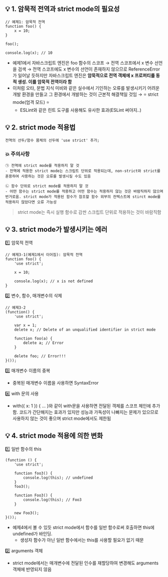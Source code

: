 ## :bulb: 1. 암묵적 전역과 strict mode의 필요성
```
// 예제1: 암묵적 전역
function foo() {
    x = 10;
}

foo();

console.log(x); // 10
```
- 예제1에서 자바스크립트 엔진은 foo 함수의 스코프 → 전역 스코프에서 x 변수 선언을 검색 → 전역 스코프에도 x 변수의 선언이 존재하지 않으므로 ReferenceError가 일어날 듯하지만 자바스크립트 엔진은 **암묵적으로 전역 객체에 x 프로퍼티를 동적 생성. 이를 암묵적 전역이라 함**
- 이처럼 오타, 문법 지식 미비와 같은 실수에서 기인하는 오류를 발생시키기 어려운 개발 환경을 만들고 그 환경에서 개발하는 것이 근본적 해결책일 것임 → :star: strict mode(엄격 모드) :star: 
    - ESLint와 같은 린트 도구를 사용해도 유사한 효과(ESLint 써야지..)

## :bulb: 2. strict mode 적용법
```
전역의 선두/함수 몸체의 선두에 'use strict' 추가;
```
### :boom: 주의사항 

    ㉠ 전역에 strict mode를 적용하지 말 것
    - 전역에 적용한 strict mode는 스크립트 단위로 적용되는데, non-strict와 strict를 혼용하여 사용하는 것은 오류를 발생시킬 수도 있음 
    
    ㉡ 함수 단위로 strict mode를 적용하지 말 것
    - 어떤 함수는 strict mode를 적용하고 어떤 함수는 적용하지 않는 것은 바람직하지 않으며 번거로움. strict mode가 적용된 함수가 참조할 함수 외부의 컨텍스트에 stirct mode를 적용하지 않았다면 오류 가능성

> strict mode는 즉시 실행 함수로 감싼 스크립트 단위로 적용하는 것이 바람직함

## :bulb: 3. strict mode가 발생시키는 에러
:one: 암묵적 전역
```
// 예제3-1(예제1에서 이어짐): 암묵적 전역
function foo() {
    'use strict';

    x = 10;

    console.log(x); // x is not defined
}
```

:two: 변수, 함수, 매개변수의 삭제
```
// 예제3-2
(function() {
    'use strict';

    var x = 1;
    delete x; // Delete of an unqualified identifier in strict mode

    function foo(a) {
        delete a; // Error
    }

    delete foo; // Error!!!
}());
```

:three: 매개변수 이름의 중복
- 중복된 매개변수 이름을 사용하면 SyntaxError

:four: with 문의 사용
- with({ x: 1 }) { ... }와 같이 with문을 사용하면 전달된 객체를 스코프 체인에 추가함. 코드가 간단해지는 효과가 있지만 성능과 가독성이 나빠지는 문제가 있으므로 사용하지 않는 것이 좋으며 strict mode에서도 제한됨

## :bulb: 4. strict mode 적용에 의한 변화
:one: 일반 함수의 this
```
(function () {
    'use strict';

    function foo3() {
        console.log(this); // undefined
    }
    foo3();

    function Foo3() {
        console.log(this); // Foo3
    }

    new Foo3();
}());
```
- 예제4에서 볼 수 있듯 strict mode에서 함수를 일반 함수로써 호출하면 this에 undefined가 바인딩.
    - 생성자 함수가 아닌 일반 함수에서는 this를 사용할 필요가 없기 때문

:two: arguments 객체
- strict mode에서는 매개변수에 전달된 인수를 재할당하여 변경해도 arguments 객체에 반영되지 않음